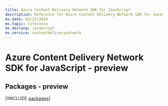 ```yaml
---
title: Azure Content Delivery Network SDK for JavaScript
description: Reference for Azure Content Delivery Network SDK for JavaScript
ms.date: 02/23/2024
ms.topic: reference
ms.devlang: javascript
ms.service: contentdeliverynetwork
---
```

# Azure Content Delivery Network SDK for JavaScript - preview
## Packages - preview
[!INCLUDE [packages](content-delivery-network-index.md)]